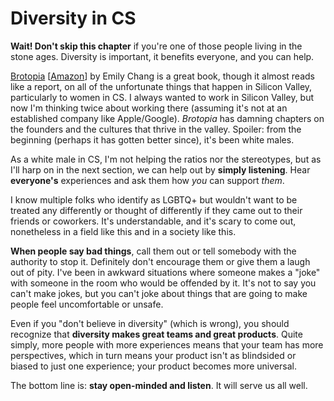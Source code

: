 # Diversity in CS

**Wait! Don't skip this chapter** if you're one of those people living in
the stone ages. Diversity is important, it benefits everyone, and you can help.

[Brotopia](https://en.wikipedia.org/wiki/Brotopia) \[[Amazon](https://www.amazon.com/Brotopia-Breaking-Boys-Silicon-Valley/dp/0735213534)] by Emily Chang is a great book, though it almost reads like a
report, on all of the unfortunate things that happen in Silicon Valley, particularly to women in CS.
I always wanted to work in Silicon Valley, but now I'm thinking twice about working there (assuming
it's not at an established company like Apple/Google). *Brotopia* has damning chapters on the founders
and the cultures that thrive in the valley. Spoiler: from the beginning (perhaps it has gotten better since),
it's been white males.

As a white male in CS, I'm not helping the ratios nor the stereotypes, but as
I'll harp on in the next section, we can help out by **simply listening**. Hear
**everyone's** experiences and ask them how *you* can support *them*.

I know multiple folks who identify as LGBTQ+ but wouldn't want to be treated any
differently or thought of differently if they came out to their friends or coworkers.
It's understandable, and it's scary to come out, nonetheless in a field like this
and in a society like this.

**When people say bad things**, call them out or tell somebody with the authority 
to stop it. Definitely don't encourage them or give them a laugh out of pity.
I've been in awkward situations where someone makes a "joke" with someone 
in the room who would be offended by it. It's not to say you can't make jokes,
but you can't joke about things that are going to make people feel uncomfortable or unsafe.

Even if you "don't believe in diversity" (which is wrong), you should recognize
that **diversity makes great teams and great products**. Quite simply, more people
with more experiences means that your team has more perspectives, which in turn
means your product isn't as blindsided or biased to just one experience; your
product becomes more universal.

The bottom line is: **stay open-minded and listen**. It will serve us all well.
